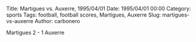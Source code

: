 Title: Martigues vs. Auxerre, 1995/04/01
Date: 1995/04/01 00:00
Category: sports
Tags: football, football scores, Martigues, Auxerre
Slug: martigues-vs-auxerre
Author: carbonero


Martigues 2 - 1 Auxerre
